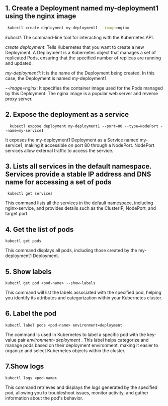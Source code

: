 ## 1. Create a Deployment named my-deployment1 using the nginx image
```bash
 kubectl create deployment my-deployment1 --image=nginx
```
 
*kubectl*: The command-line tool for interacting with the Kubernetes API.

*create deployment*: Tells Kubernetes that you want to create a new Deployment. A Deployment is a Kubernetes object that manages a set of replicated Pods, ensuring that the specified number of replicas are running and updated.

*my-deployment1*: It is the name of the Deployment being created. In this case, the Deployment is named my-deployment1.

*--image=nginx*: It specifies the container image used for the Pods managed by this Deployment. The nginx image is a popular web server and reverse proxy server. 




## 2. Expose the deployment as a service
```
  kubectl expose deployment my-deployment1 --port=80 --type=NodePort --name=my-service1
```
It exposes the my-deployment1 Deployment as a Service named my-service1, making it accessible on port 80 through a NodePort. NodePort services allow external traffic to access the service.

## 3. Lists all services in the default namespace. Services provide a stable IP address and DNS name for accessing a set of pods
```
 kubectl get services
```
This command lists all the services in the default namespace, including nginx-service, and provides details such as the ClusterIP, NodePort, and target port.



## 4. Get the list of pods
```
kubectl get pods
```
This command displays all pods, including those created by the my-deployment1 Deployment.


## 5. Show labels
 ```
kubectl get pod <pod-name> --show-labels
```
This command will list the labels associated with the specified pod, helping you identify its attributes and categorization within your Kubernetes cluster.


## 6. Label the pod
```
kubectl label pods <pod-name> environment=deployment
```
The command is used in Kubernetes to label a specific pod with the key-value pair *environment=deployment* . This label helps categorize and manage pods based on their deployment environment, making it easier to organize and select Kubernetes objects within the cluster.


 ## 7.Show logs
```
kubectl logs <pod-name>
```
This command retrieves and displays the logs generated by the specified pod, allowing you to troubleshoot issues, monitor activity, and gather information about the pod's behavior.
